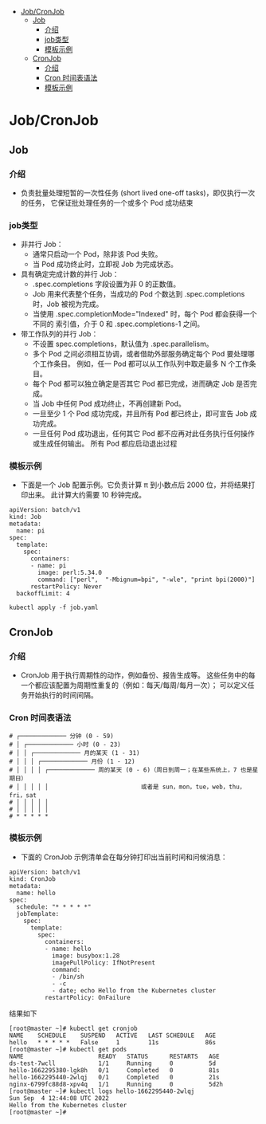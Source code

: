 - [Job/CronJob](#jobcronjob)
  - [Job](#job)
    - [介绍](#介绍)
    - [job类型](#job类型)
    - [模板示例](#模板示例)
  - [CronJob](#cronjob)
    - [介绍](#介绍-1)
    - [Cron 时间表语法](#cron-时间表语法)
    - [模板示例](#模板示例-1)
# Job/CronJob
## Job

### 介绍
* 负责批量处理短暂的一次性任务 (short lived one-off tasks)，即仅执行一次的任务， 它保证批处理任务的一个或多个 Pod 成功结束 
### job类型

* 非并行 Job：
  * 通常只启动一个 Pod，除非该 Pod 失败。
  * 当 Pod 成功终止时，立即视 Job 为完成状态。
* 具有确定完成计数的并行 Job：
  * .spec.completions 字段设置为非 0 的正数值。
  * Job 用来代表整个任务，当成功的 Pod 个数达到 .spec.completions 时，Job 被视为完成。
  * 当使用 .spec.completionMode="Indexed" 时，每个 Pod 都会获得一个不同的 索引值，介于 0 和 .spec.completions-1 之间。
* 带工作队列的并行 Job：
  * 不设置 spec.completions，默认值为 .spec.parallelism。
  * 多个 Pod 之间必须相互协调，或者借助外部服务确定每个 Pod 要处理哪个工作条目。 例如，任一 Pod 都可以从工作队列中取走最多 N 个工作条目。
  * 每个 Pod 都可以独立确定是否其它 Pod 都已完成，进而确定 Job 是否完成。
  * 当 Job 中任何 Pod 成功终止，不再创建新 Pod。
  * 一旦至少 1 个 Pod 成功完成，并且所有 Pod 都已终止，即可宣告 Job 成功完成。
  * 一旦任何 Pod 成功退出，任何其它 Pod 都不应再对此任务执行任何操作或生成任何输出。 所有 Pod 都应启动退出过程

### 模板示例
* 下面是一个 Job 配置示例。它负责计算 π 到小数点后 2000 位，并将结果打印出来。 此计算大约需要 10 秒钟完成。
```
apiVersion: batch/v1
kind: Job
metadata:
  name: pi
spec:
  template:
    spec:
      containers:
      - name: pi
        image: perl:5.34.0
        command: ["perl",  "-Mbignum=bpi", "-wle", "print bpi(2000)"]
      restartPolicy: Never
  backoffLimit: 4
```
```
kubectl apply -f job.yaml
```

## CronJob
### 介绍
* CronJob 用于执行周期性的动作，例如备份、报告生成等。 这些任务中的每一个都应该配置为周期性重复的（例如：每天/每周/每月一次）； 可以定义任务开始执行的时间间隔。
  
### Cron 时间表语法
```
# ┌───────────── 分钟 (0 - 59)
# │ ┌───────────── 小时 (0 - 23)
# │ │ ┌───────────── 月的某天 (1 - 31)
# │ │ │ ┌───────────── 月份 (1 - 12)
# │ │ │ │ ┌───────────── 周的某天 (0 - 6)（周日到周一；在某些系统上，7 也是星期日）
# │ │ │ │ │                          或者是 sun，mon，tue，web，thu，fri，sat
# │ │ │ │ │
# │ │ │ │ │
# * * * * *
```
### 模板示例
* 下面的 CronJob 示例清单会在每分钟打印出当前时间和问候消息：
```
apiVersion: batch/v1
kind: CronJob
metadata:
  name: hello
spec:
  schedule: "* * * * *"
  jobTemplate:
    spec:
      template:
        spec:
          containers:
          - name: hello
            image: busybox:1.28
            imagePullPolicy: IfNotPresent
            command:
            - /bin/sh
            - -c
            - date; echo Hello from the Kubernetes cluster
          restartPolicy: OnFailure
```
结果如下
```
[root@master ~]# kubectl get cronjob
NAME    SCHEDULE    SUSPEND   ACTIVE   LAST SCHEDULE   AGE
hello   * * * * *   False     1        11s             86s
[root@master ~]# kubectl get pods
NAME                     READY   STATUS      RESTARTS   AGE
ds-test-7wcll            1/1     Running     0          5d
hello-1662295380-lgk8h   0/1     Completed   0          81s
hello-1662295440-2wlqj   0/1     Completed   0          21s
nginx-6799fc88d8-xpv4q   1/1     Running     0          5d2h
[root@master ~]# kubectl logs hello-1662295440-2wlqj
Sun Sep  4 12:44:08 UTC 2022
Hello from the Kubernetes cluster
[root@master ~]# 
```